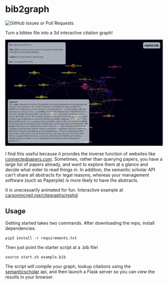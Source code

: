 # bib2graph
![GitHub Issues or Pull Requests](https://img.shields.io/github/issues/cmcneil/bib2graph)

Turn a bibtex file into a 3d interactive citation graph!

![demo](https://github.com/cmcneil/bib2graph/blob/media/citegraph_demo.gif)

I find this useful because it provides the inverse function of websites like [connectedpapers.com](https://www.connectedpapers.com/).
Sometimes, rather than querying papers, you have a large list of papers already, and want to explore them
at a glance and decide what order to read things in. In addition, the semantic scholar API
can't share all abstracts for legal reasons, whereas your management software (such as Paperpile)
 is more likely to have the abstracts.

 It is unecessarily animated for fun. Interactive example at [carsonmcneil.me/citegraphs/rephd](http://carsonmcneil.me/citegraphs/rephd)

## Usage
Getting started takes two commands. After downloading the repo, install dependencies:
```
pip3 install -r requirements.txt
```
Then just point the starter script at a .bib file!
```
source start.sh example.bib
```
The script will compile your graph, lookup citations using the [semanticscholar](https://api.semanticscholar.org/api-docs/) api, and then launch a Flask server so you can view the results in your browser.

